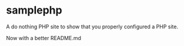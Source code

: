 samplephp
=========

A do nothing PHP site to show that you properly configured a PHP site.

Now with a better README.md
